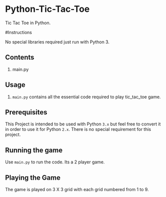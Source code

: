 # Python-Tic-Tac-Toe

Tic Tac Toe in Python.

#Instructions

No special libraries required just run with Python 3.

## Contents
1. main.py 

## Usage
1.  `main.py`  contains all the essential code required to play tic_tac_toe game.

## Prerequisites
This Project is intended to be used with Python `3.x` but feel free to convert it in order to use it for Python `2.x`. There is no special requirement for this project.

## Running the game
Use `main.py` to run the code. Its a 2 player game.

## Playing the Game
The game is played on 3 X 3 grid with each grid numbered from 1 to 9.
